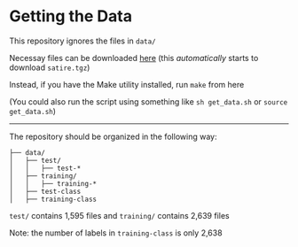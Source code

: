 # Getting the Data

This repository ignores the files in `data/`

Necessay files can be downloaded
[here](http://people.eng.unimelb.edu.au/tbaldwin/resources/satire/) (this
*automatically* starts to download `satire.tgz`)

Instead, if you have the Make utility installed, run `make` from here

(You could also run the script using something like `sh get_data.sh` or
`source get_data.sh`)

---

The repository should be organized in the following way:

```
├── data/
│   ├── test/
│   │   ├── test-*
│   ├── training/
│   │   ├── training-*
│   ├── test-class
│   ├── training-class
```

`test/` contains 1,595 files and `training/` contains 2,639 files

Note: the number of labels in `training-class` is only 2,638

